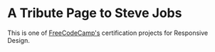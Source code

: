 # A Tribute Page to Steve Jobs

This is one of [FreeCodeCamp's](www.freecodecamp.org) certification projects for Responsive Design.